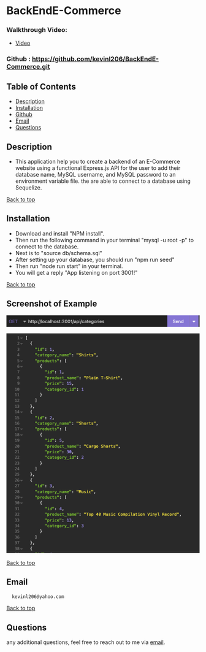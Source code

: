 # BackEndE-Commerce

### Walkthrough Video: 
- [Video](https://drive.google.com/file/d/1bWSbwIapqJ4NVODgKEUeOZJMZgPUok4h/view)
### Github : https://github.com/kevinl206/BackEndE-Commerce.git

## Table of Contents
- [Description](#description)
- [Installation](#installation)
- [Github](#github)
- [Email](#email)
- [Questions](#questions)
  
## Description
- This application help you to create a backend of an E-Commerce website using a functional Express.js API for the user to add their database name, MySQL username, and MySQL password to an environment variable file. the are able to connect to a database using Sequelize.
   
[Back to top](#)
  
## Installation
- Download and install "NPM install".
- Then run the following command in your terminal "mysql -u root -p" to connect to the database.
- Next is to "source db/schema.sql"
- After setting up your database, you should run "npm run seed"
- Then run "node run start" in your terminal.
- You will get a reply "App listening on port 3001!"

[Back to top](#)
  
## Screenshot of Example
![Image](./assets/3001.png)

![Image](./assets/Screenshot%202023-02-26%20at%208.01.59%20PM.png)

[Back to top](#)
  
 ## Email
      kevinl206@yahoo.com
[Back to top](#)
  
## Questions
  any additional questions, feel free to reach out to me via [email](mailto:kevinl206@yahoo.com).